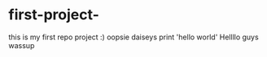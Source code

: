 # first-project-
this is my first repo project :)
oopsie daiseys
print 'hello world'
Hellllo guys wassup
